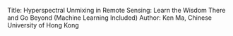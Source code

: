 Title: Hyperspectral Unmixing in Remote Sensing: Learn the Wisdom There and Go Beyond (Machine Learning Included)
Author: Ken Ma, Chinese University of Hong Kong
